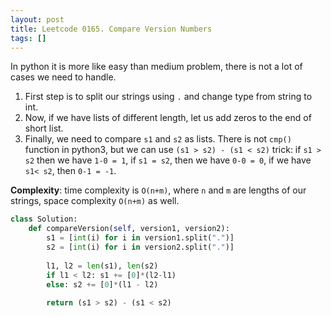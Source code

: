 ```yaml
---
layout: post
title: Leetcode 0165. Compare Version Numbers
tags: []
---
```


In python it is more like easy than medium problem, there is not a lot of cases we need to handle.

1. First step is to split our strings using `.` and change type from string to int.
2. Now, if we have lists of different length, let us add zeros to the end of short list.
3. Finally, we need to compare `s1` and `s2` as lists. There is not `cmp()` function in python3, but we can use `(s1 > s2) - (s1 < s2)` trick: if `s1 > s2` then we have `1-0 = 1`, if `s1 = s2`, then we have `0-0 = 0`, if we have `s1< s2`, then `0-1 = -1`.

**Complexity**: time complexity is `O(n+m)`, where `n` and `m` are lengths of our strings, space complexity `O(n+m)` as well.

```python
class Solution:
    def compareVersion(self, version1, version2):
        s1 = [int(i) for i in version1.split(".")]
        s2 = [int(i) for i in version2.split(".")]
        
        l1, l2 = len(s1), len(s2)
        if l1 < l2: s1 += [0]*(l2-l1) 
        else: s2 += [0]*(l1 - l2)
            
        return (s1 > s2) - (s1 < s2)
```
